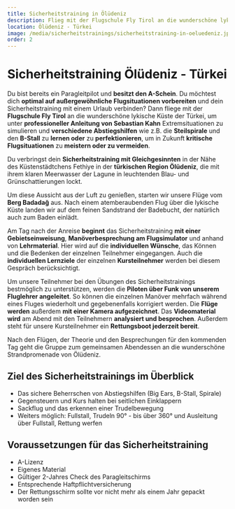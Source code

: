 ```yaml
---
title: Sicherheitstraining in Ölüdeniz
description: Flieg mit der Flugschule Fly Tirol an die wunderschöne lykische Küste der Türkei um unter professioneller Anleitung von Sebastian Kahn Extremsituationen zu simulieren und diverse Abstiegshilfen wie z.B. die Steilspirale und den B-Stall zu lernen oder zu perfektionieren, um in Zukunft kritische Flugsituationen zu meistern oder vermeiden zu können.
location: Ölüdeniz - Türkei
image: /media/sicherheitstrainings/sicherheitstraining-in-oeluedeniz.jpg
order: 2
---
```


# Sicherheitstraining Ölüdeniz - Türkei

Du bist bereits ein Paragleitpilot und **besitzt den A-Schein**. Du möchtest dich **optimal auf außergewöhnliche Flugsituationen vorbereiten** und dein Sicherheitstraining mit einem Urlaub verbinden? Dann fliege mit der **Flugschule Fly Tirol** an die wunderschöne lykische Küste der Türkei, um unter **professioneller Anleitung von Sebastian Kahn** Extremsituationen zu simulieren und **verschiedene Abstiegshilfen** wie z.B. die **Steilspirale** und den **B-Stall** zu **lernen oder** zu **perfektionieren**, um in Zukunft **kritische Flugsituationen** zu **meistern oder zu vermeiden**.

Du verbringst dein **Sicherheitstraining mit Gleichgesinnten** in der Nähe des Küstenstädtchens Fethiye in der **türkischen Region Ölüdeniz**, die mit ihrem klaren Meerwasser der Lagune in leuchtenden Blau- und Grünschattierungen lockt.

Um diese Aussicht aus der Luft zu genießen, starten wir unsere Flüge vom **Berg Badadağ** aus. Nach einem atemberaubenden Flug über die lykische Küste landen wir auf dem feinen Sandstrand der Badebucht, der natürlich auch zum Baden einlädt.

Am Tag nach der Anreise **beginnt** das Sicherheitstraining **mit einer Gebietseinweisung**, **Manöverbesprechung am Flugsimulator** und anhand von **Lehrmaterial**. Hier wird auf die **individuellen Wünsche**, das Können und die Bedenken der einzelnen Teilnehmer eingegangen. Auch die **individuellen Lernziele** der einzelnen **Kursteilnehmer** werden bei diesem Gespräch berücksichtigt.

Um unsere Teilnehmer bei den Übungen des Sicherheitstrainings bestmöglich zu unterstützen, werden die **Piloten über Funk von unserem Fluglehrer angeleitet**. So können die einzelnen Manöver mehrfach während eines Fluges wiederholt und gegebenenfalls korrigiert werden. Die **Flüge werden** außerdem **mit einer Kamera aufgezeichnet**. Das **Videomaterial wird** am Abend mit den Teilnehmern **analysiert und besprochen**. Außerdem steht für unsere Kursteilnehmer ein **Rettungsboot jederzeit bereit**.

Nach den Flügen, der Theorie und den Besprechungen für den kommenden Tag geht die Gruppe zum gemeinsamen Abendessen an die wunderschöne Strandpromenade von Ölüdeniz.

<ContentImageGallery path="/media/sicherheitstrainings/sicherheitstraining-oeluedeniz/"/>


## Ziel des Sicherheitstrainings im Überblick

* Das sichere Beherrschen von Abstiegshilfen (Big Ears, B-Stall, Spirale)
* Gegensteuern und Kurs halten bei seitlichen Einklappern 
* Sackflug und das erkennen einer Trudelbewegung
* Weiters möglich: Fullstall, Trudeln 90° - bis über 360° und Ausleitung über Fullstall, Rettung werfen


## Voraussetzungen für das Sicherheitstraining

* A-Lizenz
* Eigenes Material
* Gültiger 2-Jahres Check des Paragleitschirms
* Entsprechende Haftpflichtversicherung
* Der Rettungsschirm sollte vor nicht mehr als einem Jahr gepackt worden sein 
